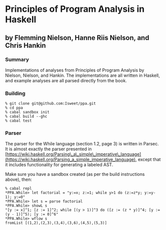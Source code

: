 # Principles of Program Analysis in Haskell
## by Flemming Nielson, Hanne Riis Nielson, and Chris Hankin

### Summary

Implementations of analyses from Principles of Program Analysis by Nielson, Nielson, and Hankin.
The implementations are all written in Haskell, and example analyses are all parsed directly from the
book.

### Building

    % git clone git@github.com:Isweet/ppa.git
    % cd ppa
    % cabal sandbox init
    % cabal build --ghc
    % cabal test

### Parser

The parser for the While language (section 1.2, page 3) is written in Parsec. It is almost exactly
the parser presented in [https://wiki.haskell.org/Parsing\_a\_simple\_imperative\_language](https://wiki.haskell.org/Parsing_a_simple_imperative_language),
except that it includes functionality for generating a labeled AST.

Make sure you have a sandbox created (as per the build instructions above), then:

    % cabal repl
    *PPA.While> let factorial = "y:=x; z:=1; while y>1 do (z:=z*y; y:=y-1); y:=0"
    *PPA.While> let s = parse factorial
    *PPA.While> showL s
    "[y := x]^1; [z := 1]^2; while [(y > 1)]^3 do ([z := (z * y)]^4; [y := (y - 1)]^5); [y := 0]^6"
    *PPA.While> wflow s
    fromList [(1,2),(2,3),(3,4),(3,6),(4,5),(5,3)]
